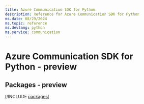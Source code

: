 ```yaml
---
title: Azure Communication SDK for Python
description: Reference for Azure Communication SDK for Python
ms.date: 08/29/2024
ms.topic: reference
ms.devlang: python
ms.service: communication
---
```

# Azure Communication SDK for Python - preview
## Packages - preview
[!INCLUDE [packages](communication-index.md)]